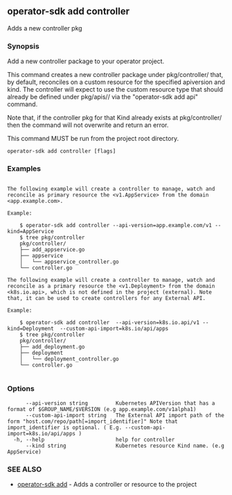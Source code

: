 ## operator-sdk add controller

Adds a new controller pkg

### Synopsis


Add a new controller package to your operator project.

This command creates a new controller package under pkg/controller/<kind> that, by default, reconciles on a custom resource for the specified apiversion and kind. The controller will expect to use the custom resource type that should already be defined under pkg/apis/<group>/<version> via the "operator-sdk add api" command. 

Note that, if the controller pkg for that Kind already exists at pkg/controller/<kind> then the command will not overwrite and return an error.

This command MUST be run from the project root directory.

```
operator-sdk add controller [flags]
```

### Examples

```

The following example will create a controller to manage, watch and reconcile as primary resource the <v1.AppService> from the domain <app.example.com>.    

Example:

	$ operator-sdk add controller --api-version=app.example.com/v1 --kind=AppService
	$ tree pkg/controller
	pkg/controller/
	├── add_appservice.go
	├── appservice
	│   └── appservice_controller.go
	└── controller.go

The following example will create a controller to manage, watch and reconcile as a primary resource the <v1.Deployment> from the domain <k8s.io.api>, which is not defined in the project (external). Note that, it can be used to create controllers for any External API. 	

Example:

	$ operator-sdk add controller  --api-version=k8s.io.api/v1 --kind=Deployment  --custom-api-import=k8s.io/api/apps
	$ tree pkg/controller
	pkg/controller/
	├── add_deployment.go
	├── deployment
	│   └── deployment_controller.go 
	└── controller.go
		
```

### Options

```
      --api-version string         Kubernetes APIVersion that has a format of $GROUP_NAME/$VERSION (e.g app.example.com/v1alpha1)
      --custom-api-import string   The External API import path of the form "host.com/repo/path[=import_identifier]" Note that import_identifier is optional. ( E.g. --custom-api-import=k8s.io/api/apps )
  -h, --help                       help for controller
      --kind string                Kubernetes resource Kind name. (e.g AppService)
```

### SEE ALSO

* [operator-sdk add](operator-sdk_add.md)	 - Adds a controller or resource to the project

